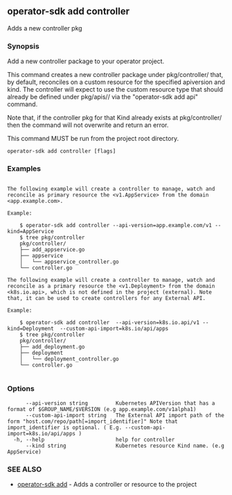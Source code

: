 ## operator-sdk add controller

Adds a new controller pkg

### Synopsis


Add a new controller package to your operator project.

This command creates a new controller package under pkg/controller/<kind> that, by default, reconciles on a custom resource for the specified apiversion and kind. The controller will expect to use the custom resource type that should already be defined under pkg/apis/<group>/<version> via the "operator-sdk add api" command. 

Note that, if the controller pkg for that Kind already exists at pkg/controller/<kind> then the command will not overwrite and return an error.

This command MUST be run from the project root directory.

```
operator-sdk add controller [flags]
```

### Examples

```

The following example will create a controller to manage, watch and reconcile as primary resource the <v1.AppService> from the domain <app.example.com>.    

Example:

	$ operator-sdk add controller --api-version=app.example.com/v1 --kind=AppService
	$ tree pkg/controller
	pkg/controller/
	├── add_appservice.go
	├── appservice
	│   └── appservice_controller.go
	└── controller.go

The following example will create a controller to manage, watch and reconcile as a primary resource the <v1.Deployment> from the domain <k8s.io.api>, which is not defined in the project (external). Note that, it can be used to create controllers for any External API. 	

Example:

	$ operator-sdk add controller  --api-version=k8s.io.api/v1 --kind=Deployment  --custom-api-import=k8s.io/api/apps
	$ tree pkg/controller
	pkg/controller/
	├── add_deployment.go
	├── deployment
	│   └── deployment_controller.go 
	└── controller.go
		
```

### Options

```
      --api-version string         Kubernetes APIVersion that has a format of $GROUP_NAME/$VERSION (e.g app.example.com/v1alpha1)
      --custom-api-import string   The External API import path of the form "host.com/repo/path[=import_identifier]" Note that import_identifier is optional. ( E.g. --custom-api-import=k8s.io/api/apps )
  -h, --help                       help for controller
      --kind string                Kubernetes resource Kind name. (e.g AppService)
```

### SEE ALSO

* [operator-sdk add](operator-sdk_add.md)	 - Adds a controller or resource to the project

